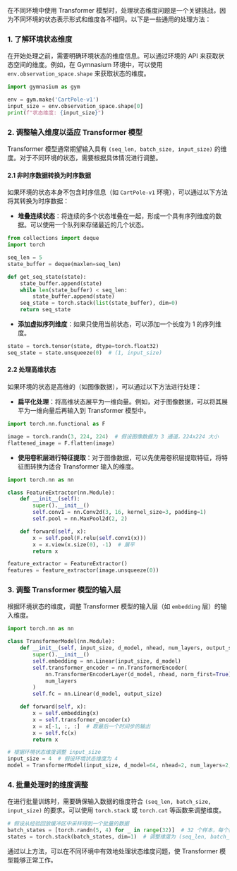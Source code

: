 在不同环境中使用 Transformer 模型时，处理状态维度问题是一个关键挑战，因为不同环境的状态表示形式和维度各不相同。以下是一些通用的处理方法：

### 1. 了解环境状态维度

在开始处理之前，需要明确环境状态的维度信息。可以通过环境的 API 来获取状态空间的维度。例如，在 Gymnasium 环境中，可以使用 `env.observation_space.shape` 来获取状态的维度。

```python
import gymnasium as gym

env = gym.make('CartPole-v1')
input_size = env.observation_space.shape[0]
print(f"状态维度: {input_size}")
```

### 2. 调整输入维度以适应 Transformer 模型

Transformer 模型通常期望输入具有 `(seq_len, batch_size, input_size)` 的维度。对于不同环境的状态，需要根据具体情况进行调整。

#### 2.1 非时序数据转换为时序数据

如果环境的状态本身不包含时序信息（如 `CartPole-v1` 环境），可以通过以下方法将其转换为时序数据：

- **堆叠连续状态**：将连续的多个状态堆叠在一起，形成一个具有序列维度的数据。可以使用一个队列来存储最近的几个状态。

```python
from collections import deque
import torch

seq_len = 5
state_buffer = deque(maxlen=seq_len)

def get_seq_state(state):
    state_buffer.append(state)
    while len(state_buffer) < seq_len:
        state_buffer.append(state)
    seq_state = torch.stack(list(state_buffer), dim=0)
    return seq_state
```

- **添加虚拟序列维度**：如果只使用当前状态，可以添加一个长度为 1 的序列维度。

```python
state = torch.tensor(state, dtype=torch.float32)
seq_state = state.unsqueeze(0)  # (1, input_size)
```

#### 2.2 处理高维状态

如果环境的状态是高维的（如图像数据），可以通过以下方法进行处理：

- **扁平化处理**：将高维状态展平为一维向量。例如，对于图像数据，可以将其展平为一维向量后再输入到 Transformer 模型中。

```python
import torch.nn.functional as F

image = torch.randn(3, 224, 224)  # 假设图像数据为 3 通道，224x224 大小
flattened_image = F.flatten(image)
```

- **使用卷积层进行特征提取**：对于图像数据，可以先使用卷积层提取特征，将特征图转换为适合 Transformer 输入的维度。

```python
import torch.nn as nn

class FeatureExtractor(nn.Module):
    def __init__(self):
        super().__init__()
        self.conv1 = nn.Conv2d(3, 16, kernel_size=3, padding=1)
        self.pool = nn.MaxPool2d(2, 2)

    def forward(self, x):
        x = self.pool(F.relu(self.conv1(x)))
        x = x.view(x.size(0), -1)  # 展平
        return x

feature_extractor = FeatureExtractor()
features = feature_extractor(image.unsqueeze(0))
```

### 3. 调整 Transformer 模型的输入层

根据环境状态的维度，调整 Transformer 模型的输入层（如 `embedding` 层）的输入维度。

```python
import torch.nn as nn

class TransformerModel(nn.Module):
    def __init__(self, input_size, d_model, nhead, num_layers, output_size):
        super().__init__()
        self.embedding = nn.Linear(input_size, d_model)
        self.transformer_encoder = nn.TransformerEncoder(
            nn.TransformerEncoderLayer(d_model, nhead, norm_first=True),
            num_layers
        )
        self.fc = nn.Linear(d_model, output_size)

    def forward(self, x):
        x = self.embedding(x)
        x = self.transformer_encoder(x)
        x = x[-1, :, :]  # 取最后一个时间步的输出
        x = self.fc(x)
        return x

# 根据环境状态维度调整 input_size
input_size = 4  # 假设环境状态维度为 4
model = TransformerModel(input_size, d_model=64, nhead=2, num_layers=2, output_size=2)
```

### 4. 批量处理时的维度调整

在进行批量训练时，需要确保输入数据的维度符合 `(seq_len, batch_size, input_size)` 的要求。可以使用 `torch.stack` 或 `torch.cat` 等函数来调整维度。

```python
# 假设从经验回放缓冲区中采样得到一个批量的数据
batch_states = [torch.randn(5, 4) for _ in range(32)]  # 32 个样本，每个样本序列长度为 5，状态维度为 4
states = torch.stack(batch_states, dim=1)  # 调整维度为 (seq_len, batch_size, input_size)
```

通过以上方法，可以在不同环境中有效地处理状态维度问题，使 Transformer 模型能够正常工作。
